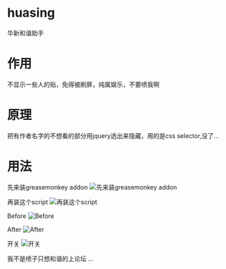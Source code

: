 # huasing
华新和谐助手

作用
==
不显示一些人的贴，免得被刷屏，纯属娱乐，不要喷我啊

原理
==
把有作者名字的不想看的部分用jquery选出来隐藏，用的是css selector,没了...

用法
==
先来装greasemonkey addon
![先来装greasemonkey addon](http://i.imgur.com/P6s1324.png)

再装这个script
![再装这个script](http://i.imgur.com/LSNfd9q.png)

Before
![Before](http://i.imgur.com/A9hNh2P.png)

After
![After](http://i.imgur.com/4ghAtCM.png)

开关
![开关](http://i.imgur.com/1xzOj1E.png)

我不是喷子只想和谐的上论坛 ...
